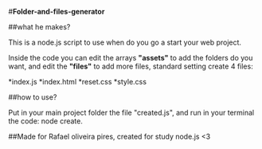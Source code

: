#**Folder-and-files-generator**

##what he makes?

This is a node.js script to use when do you go a start your web project.

Inside the code you can edit the arrays **"assets"** to add the folders do you want, and edit the **"files"** to add more files, standard setting create 4 files:

*index.js
*index.html
*reset.css
*style.css

##how to use?

Put in your main project folder the file "created.js", and run in your terminal the code: node create.

##Made for Rafael oliveira pires, created for study node.js <3
